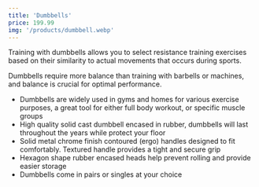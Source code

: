 ```yaml
---
title: 'Dumbbells'
price: 199.99
img: '/products/dumbbell.webp'
---
```


Training with dumbbells allows you to select resistance training exercises based on their similarity to actual movements that occurs during sports.

Dumbbells require more balance than training with barbells or machines, and balance is crucial for optimal performance.

- Dumbbells are widely used in gyms and homes for various exercise purposes, a great tool for either full body workout, or specific muscle groups
- High quality solid cast dumbbell encased in rubber, dumbbells will last throughout the years while protect your floor
- Solid metal chrome finish contoured (ergo) handles designed to fit comfortably. Textured handle provides a tight and secure grip
- Hexagon shape rubber encased heads help prevent rolling and provide easier storage
- Dumbbells come in pairs or singles at your choice
